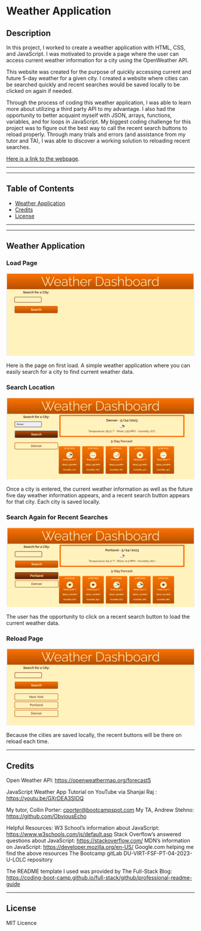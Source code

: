 # Weather Application

## Description

In this project, I worked to create a weather application with HTML, CSS, and JavaScript. I was motivated to provide a page where the user can access current weather information for a city using the OpenWeather API.

This website was created for the purpose of quickly accessing current and future 5-day weather for a given city. I created a website where cities can be searched quickly and recent searches would be saved locally to be clicked on again if needed.

Through the process of coding this weather application, I was able to learn more about utilizing a third party API to my advantage. I also had the opportunity to better acquaint myself with JSON, arrays, functions, variables, and for loops in JavaScript. My biggest coding challenge for this project was to figure out the best way to call the recent search buttons to reload properly. Through many trials and errors (and assistance from my tutor and TA), I was able to discover a working solution to reloading recent searches.

[Here is a link to the webpage](https://sarah-paterson.github.io/Weather-Dashboard/).

---
---

## Table of Contents

- [Weather Application](#weather-application)
- [Credits](#credits)
- [License](#license)

---
---

## Weather Application

### Load Page
![Page Load Screenshot](assets/images/starting-page-screenshot.png "Page Load Screenshot")

Here is the page on first load. A simple weather application where you can easily search for a city to find current weather data.


### Search Location
![Search Location Screenshot](assets/images/search-screenshot.png "Search Location Screenshot")

Once a city is entered, the current weather information as well as the future five day weather information appears, and a recent search button appears for that city. Each city is saved locally.

### Search Again for Recent Searches
![Search Again Screenshot](assets/images/click-recient-screenshot.png "Search Again Screenshot")

The user has the opportunity to click on a recent search button to load the current weather data.

### Reload Page
![Reload Page Screenshot](assets/images/recient-search-reload-screenshot.png "Reload Page Screenshot")

Because the cities are saved locally, the recent buttons will be there on reload each time.

---

## Credits

Open Weather API: https://openweathermap.org/forecast5

JavaScript Weather App Tutorial on YouTube via Shanjai Raj : https://youtu.be/GXrDEA3SIOQ

My tutor, Collin Porter: cporter@bootcampspot.com
My TA, Andrew Stehno: https://github.com/ObviousEcho

Helpful Resources:
W3 School’s information about JavaScript: https://www.w3schools.com/js/default.asp
Stack Overflow’s answered questions about JavaScript: https://stackoverflow.com/
MDN’s information on JavaScript: https://developer.mozilla.org/en-US/
Google.com helping me find the above resources
The Bootcamp gitLab DU-VIRT-FSF-PT-04-2023-U-LOLC repository

The README template I used was provided by The Full-Stack Blog: https://coding-boot-camp.github.io/full-stack/github/professional-readme-guide

---

## License
MIT Licence
